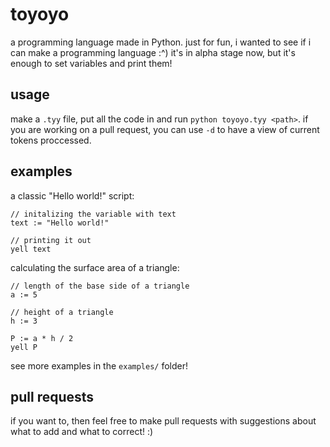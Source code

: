 # toyoyo
a programming language made in Python.
just for fun, i wanted to see if i can make a programming language :^)
it's in alpha stage now, but it's enough to set variables and print them!

## usage
make a `.tyy` file, put all the code in and run `python toyoyo.tyy <path>`.
if you are working on a pull request, you can use `-d` to have a view of current tokens proccessed.

## examples
a classic "Hello world!" script:
```
// initalizing the variable with text
text := "Hello world!"

// printing it out
yell text
```
calculating the surface area of ​​a triangle:
```
// length of the base side of a triangle
a := 5

// height of a triangle
h := 3

P := a * h / 2
yell P
```
see more examples in the `examples/` folder!

## pull requests
if you want to, then feel free to make pull requests with suggestions
about what to add and what to correct! :)